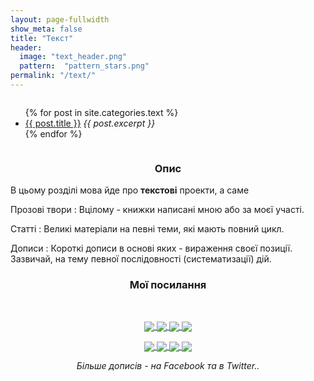 ```yaml
---
layout: page-fullwidth
show_meta: false
title: "Текст"
header:
  image: "text_header.png"
  pattern:  "pattern_stars.png"
permalink: "/text/"
---
```



<div class="row">


<!-- CONTENT -->
<div class="medium-8 medium-push-4 columns" markdown="1">

<ul>
    {% for post in site.categories.text %}
    <li><a href="{{ site.url }}{{ site.baseurl }}{{ post.url }}">{{ post.title }}</a>
      <i>{{ post.excerpt }}</i>
    </li>
    {% endfor %}
</ul>

</div>

<!-- SIDEBAR -->

<div class="medium-4 medium-pull-8 columns" markdown="1">
<div class="panel radius" markdown="1">
<div align="center"><h3>Опис</h3></div>
В цьому розділі мова йде про <b>текстові</b> проекти, а саме

Прозові твори
:  Вцілому - книжки написані мною або за моєї участі.

Статті
:  Великі матеріали на певні теми, які мають повний цикл.

Дописи
:  Короткі дописи в основі яких - вираження своєї позиції. Зазвичай, на тему певної послідовності (систематизації) дій.


<div align="center">
    <h3>Мої посилання</h3>
    </br>
    <p>
        <a target="_blank" href="https://dmytrohoi.github.io/">
            <img style="vertical-align: sub !important;" src="https://dmytrohoi.github.io/images/social/st.png">
        </a>
        <a target="_blank" href="https://fb.com/dmytro.hoi">
            <img style="vertical-align: sub !important;" src="https://dmytrohoi.github.io/images/social/fb.png">
        </a>
        <a target="_blank" href="https://github.com/dmytrohoi">
            <img style="vertical-align: sub !important;" src="https://dmytrohoi.github.io/images/social/gh.png">
        </a>
        <a target="_blank" href="https://twitter.com/criticoffer">
            <img style="vertical-align: sub !important;" src="https://dmytrohoi.github.io/images/social/tw.png">
        </a>
    </p>
    <p>
        <a target="_blank" href="https://dmytrohoi.github.io/cv">
            <img style="vertical-align: sub !important;" src="https://dmytrohoi.github.io/images/social/cv.png">
        </a>
        <a target="_blank" href="https://www.linkedin.com/in/dmytrohoi">
            <img style="vertical-align: sub !important;" src="https://dmytrohoi.github.io/images/social/li.png">
        </a>
        <a target="_blank" href="https://instagram.com/dmhoi78">
            <img style="vertical-align: sub !important;" src="https://dmytrohoi.github.io/images/social/insta.png">
        </a>
        <a target="_blank" href="https://youtube.com/channel/UCOOftc_XjycxIsDbWsoBFtA">
            <img style="vertical-align: sub !important;" src="https://dmytrohoi.github.io/images/social/yt.png">
        </a>
    </p>
</div>

<div align="center"><i>Більше дописів - на Facebook та в Twitter..</i></div>

</div>
</div>

</div>
